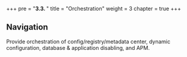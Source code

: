 +++
pre = "<b>3.3. </b>"
title = "Orchestration"
weight = 3
chapter = true
+++

## Navigation

Provide orchestration of config/registry/metadata center, dynamic configuration, database & application disabling, and APM.

